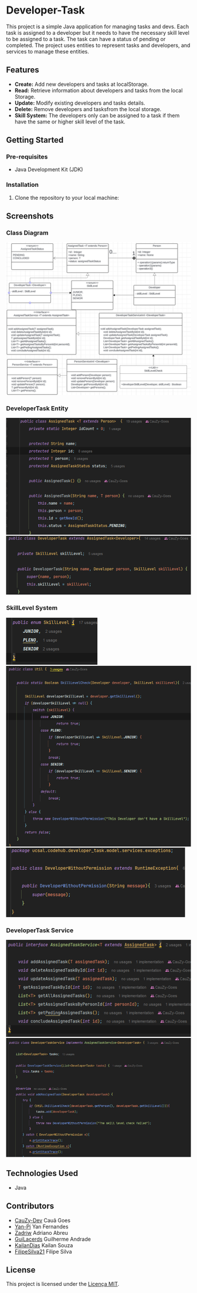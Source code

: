 # Developer-Task

This project is a simple Java application for managing tasks and devs. Each task is assigned to a developer but it needs to have the necessary skill level to be assigned to a task. The task can have a status of pending or completed. The project uses entities to represent tasks and developers, and services to manage these entities.

## Features

- **Create:** Add new developers and tasks at localStorage.
- **Read:** Retrieve information about developers and tasks from the local Storage.
- **Update:** Modify existing developers and tasks details.
- **Delete:** Remove developers and tasksfrom the local storage.
- **Skill System:** The developers only can be assigned to a task if them have the same or higher skill level of the task.

## Getting Started

### Pre-requisites

- Java Development Kit (JDK)

### Installation

1. Clone the repository to your local machine:

## Screenshots

### Class Diagram
![Class Diagram](src/img/diagrama.png)

### DeveloperTask Entity
![AssignedTask](src/img/AssignedTask.png)
![AssignedTask](src/img/developertask.png)

### SkillLevel System
![skillevel](src/img/skilllevel.png)  
![util](src/img/util.png)  
![exceptions](src/img/exception.png)  

### DeveloperTask Service
![Terminal](src/img/terminalk.png)
![developertaskservice](src/img/developertaskservice.png)

## Technologies Used

- Java

## Contributors

- [CauZy-Dev](https://github.com/cauzy-dev) Cauã Goes
- [Yan-Pi](https://github.com/yan-pi) Yan Fernandes
- [Zadriw](https://github.com/ZadriW) Adriano Abreu
- [GuiLacerds](https://github.com/Guilacerds) Guilherme Andrade
- [KailanDias](https://github.com/KailanDias) Kailan Souza
- [FilipeSilva21](https://github.com/FilipeSilva21) Filipe Silva

## License

This project is licensed under the [Licença MIT](https://github.com/Codee-Hub/Developer-Task/blob/main/LICENSE).

